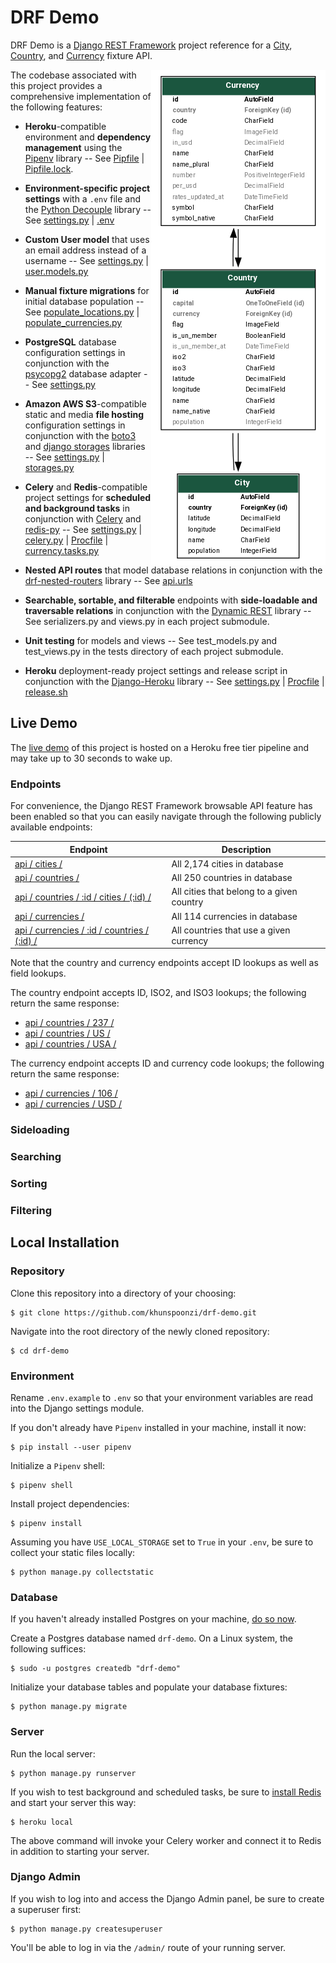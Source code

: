 # DRF Demo

DRF Demo is a [Django REST Framework](https://github.com/encode/django-rest-framework) project reference for a [City](./location/models.py), [Country](./location/models.py), and [Currency](./currency/models.py) fixture API.

<img align="right" src="./documentation/images/drf-demo-schema.png" alt="screenshot runserver in browser">

The codebase associated with this project provides a comprehensive implementation of the following features:

- **Heroku**-compatible environment and **dependency management** using the [Pipenv](https://github.com/pypa/pipenv) library -- See [Pipfile](./Pipfile) | [Pipfile.lock](./Pipfile.lock).

- **Environment-specific project settings** with a `.env` file and the [Python Decouple](https://github.com/henriquebastos/python-decouple/) library -- See [settings.py](./config/settings.py) | [.env](./.env.example)

- **Custom User model** that uses an email address instead of a username -- See [settings.py](./config/settings.py) | [user.models.py](./user/models.py)

- **Manual fixture migrations** for initial database population -- See [populate_locations.py](./location/migrations/0002_populate_locations.py) | [populate_currencies.py](./currency/migrations/0002_populate_currencies.py)

- **PostgreSQL** database configuration settings in conjunction with the [psycopg2](https://github.com/psycopg/psycopg2) database adapter -- See [settings.py](./config/settings.py)

- **Amazon AWS S3**-compatible static and media **file hosting** configuration settings in conjunction with the [boto3](https://github.com/boto/boto3) and [django storages](https://github.com/jschneier/django-storages) libraries -- See [settings.py](./config/settings.py) | [storages.py](./config/storages.py)

- **Celery** and **Redis**-compatible project settings for **scheduled and background tasks** in conjunction with [Celery](https://github.com/celery/celery) and [redis-py](https://github.com/andymccurdy/redis-py) -- See [settings.py](./config/settings.py) | [celery.py](./config/celery.py) | [Procfile](./Procfile) | [currency.tasks.py](./currency/tasks.py)

- **Nested API routes** that model database relations in conjunction with the [drf-nested-routers](https://github.com/alanjds/drf-nested-routers) library -- See [api.urls](./api/urls.py)

- **Searchable, sortable, and filterable** endpoints with **side-loadable and traversable relations** in conjunction with the [Dynamic REST](https://github.com/AltSchool/dynamic-rest) library -- See serializers.py and views.py in each project submodule.

- **Unit testing** for models and views -- See test_models.py and test_views.py in the tests directory of each project submodule.

- **Heroku** deployment-ready project settings and release script in conjunction with the [Django-Heroku](https://github.com/heroku/django-heroku) library -- See [settings.py](./config/settings.py) | [Procfile](./Procfile) | [release.sh](./release.sh)

## Live Demo

The [live demo](https://drf-demo-backend-production.herokuapp.com/api/) of this project is hosted on a Heroku free tier pipeline and may take up to 30 seconds to wake up.

### Endpoints

For convenience, the Django REST Framework browsable API feature has been enabled so that you can easily navigate through the following publicly available endpoints:

<div align="center">

| Endpoint                                                                                                                       | Description                               |
| ------------------------------------------------------------------------------------------------------------------------------ | ----------------------------------------- |
| [api / cities /](https://drf-demo-backend-production.herokuapp.com/api/cities)                                                 | All 2,174 cities in database              |
| [api / countries /](https://drf-demo-backend-production.herokuapp.com/api/countries)                                           | All 250 countries in database             |
| [api / countries / :id / cities / (:id) /](https://drf-demo-backend-production.herokuapp.com/api/countries/237/cities)         | All cities that belong to a given country |
| [api / currencies /](https://drf-demo-backend-production.herokuapp.com/api/currencies)                                         | All 114 currencies in database            |
| [api / currencies / :id / countries / (:id) /](https://drf-demo-backend-production.herokuapp.com/api/currencies/106/countries) | All countries that use a given currency   |

</div>

Note that the country and currency endpoints accept ID lookups as well as field lookups.

The country endpoint accepts ID, ISO2, and ISO3 lookups; the following return the same response:

- [api / countries / 237 /](https://drf-demo-backend-production.herokuapp.com/api/countries/237)
- [api / countries / US /](https://drf-demo-backend-production.herokuapp.com/api/countries/US)
- [api / countries / USA /](https://drf-demo-backend-production.herokuapp.com/api/countries/USA)

The currency endpoint accepts ID and currency code lookups; the following return the same response:

- [api / currencies / 106 /](https://drf-demo-backend-production.herokuapp.com/api/currencies/106)
- [api / currencies / USD /](https://drf-demo-backend-production.herokuapp.com/api/currencies/USD)

### Sideloading

### Searching

### Sorting

### Filtering


## Local Installation

### Repository

Clone this repository into a directory of your choosing:

```console
$ git clone https://github.com/khunspoonzi/drf-demo.git
```

Navigate into the root directory of the newly cloned repository:

```console
$ cd drf-demo
```

### Environment

Rename `.env.example` to `.env` so that your environment variables are read into the Django settings module.

If you don't already have `Pipenv` installed in your machine, install it now:

```console
$ pip install --user pipenv
```

Initialize a `Pipenv` shell:

```console
$ pipenv shell
```

Install project dependencies:

```console
$ pipenv install
```

Assuming you have `USE_LOCAL_STORAGE` set to `True` in your `.env`, be sure to collect your static files locally:

```console
$ python manage.py collectstatic
```

### Database

If you haven't already installed Postgres on your machine, [do so now](https://www.postgresql.org/download/).

Create a Postgres database named `drf-demo`. On a Linux system, the following suffices:

```console
$ sudo -u postgres createdb "drf-demo"
```

Initialize your database tables and populate your database fixtures:

```console
$ python manage.py migrate
```

### Server

Run the local server:

```console
$ python manage.py runserver
```

If you wish to test background and scheduled tasks, be sure to [install Redis](https://redis.io/download) and start your server this way:

```console
$ heroku local
```

The above command will invoke your Celery worker and connect it to Redis in addition to starting your server.

### Django Admin

If you wish to log into and access the Django Admin panel, be sure to create a superuser first:

```console
$ python manage.py createsuperuser
```

You'll be able to log in via the `/admin/` route of your running server.
